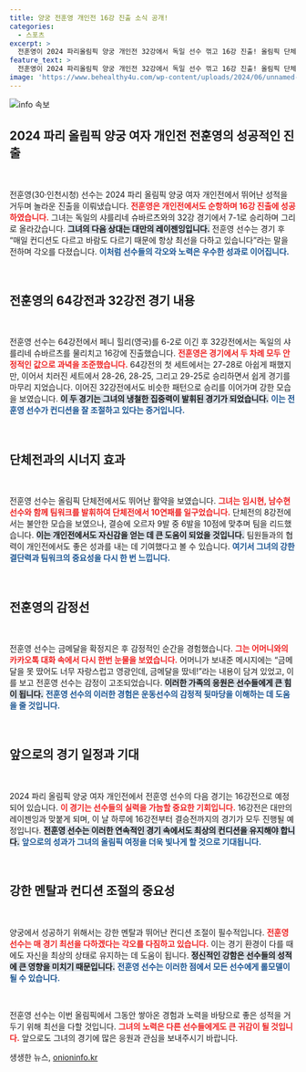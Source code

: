 ```yaml
---
title: 양궁 전훈영 개인전 16강 진출 소식 공개!
categories:
  - 스포츠
excerpt: >
  전훈영이 2024 파리올림픽 양궁 개인전 32강에서 독일 선수 꺾고 16강 진출! 올림픽 단체전 금메달의 기세를 이어가며 대만의 레이젠잉과의 16강 대결을 기다립니다. 그녀의 열정과 감동의 순간을 놓치지 마세요!
feature_text: >
  전훈영이 2024 파리올림픽 양궁 개인전 32강에서 독일 선수 꺾고 16강 진출! 올림픽 단체전 금메달의 기세를 이어가며 대만의 레이젠잉과의 16강 대결을 기다립니다. 그녀의 열정과 감동의 순간을 놓치지 마세요!
image: 'https://www.behealthy4u.com/wp-content/uploads/2024/06/unnamed-file.png'
---
```


<p><img src="https://www.behealthy4u.com/wp-content/uploads/2024/06/unnamed-file.png" alt="info 속보" /></p>

<h2 data-ke-size="size26">2024 파리 올림픽 양궁 여자 개인전 전훈영의 성공적인 진출</h2>

<p data-ke-size="size16">&nbsp;</p>

<p>전훈영(30·인천시청) 선수는 2024 파리 올림픽 양궁 여자 개인전에서 뛰어난 성적을 거두며 놀라운 진출을 이뤄냈습니다. <b><span style="color: #ee2323;">전훈영은 개인전에서도 순항하며 16강 진출에 성공하였습니다.</span></b> 그녀는 독일의 샤를리네 슈바르츠와의 32강 경기에서 7-1로 승리하며 그리로 올라갔습니다. <b><span style="background-color: #21538527;">그녀의 다음 상대는 대만의 레이젠잉입니다.</span></b> 전훈영 선수는 경기 후 “매일 컨디션도 다르고 바람도 다르기 때문에 항상 최선을 다하고 있습니다”라는 말을 전하며 각오를 다졌습니다. <b><span style="color: #1a5490;">이처럼 선수들의 각오와 노력은 우수한 성과로 이어집니다.</span></b></p>

<p data-ke-size="size16">&nbsp;</p>

<h2 data-ke-size="size26">전훈영의 64강전과 32강전 경기 내용</h2>

<p data-ke-size="size16">&nbsp;</p>

<p>전훈영 선수는 64강전에서 페니 힐리(영국)를 6-2로 이긴 후 32강전에서는 독일의 샤를리네 슈바르츠를 물리치고 16강에 진출했습니다. <b><span style="color: #ee2323;">전훈영은 경기에서 두 차례 모두 안정적인 값으로 과녁을 조준했습니다.</span></b> 64강전의 첫 세트에서는 27-28로 아쉽게 패했지만, 이어서 치러진 세트에서 28-26, 28-25, 그리고 29-25로 승리하면서 쉽게 경기를 마무리 지었습니다. 이어진 32강전에서도 비슷한 패턴으로 승리를 이어가며 강한 모습을 보였습니다. <b><span style="background-color: #21538527;">이 두 경기는 그녀의 냉철한 집중력이 발휘된 경기가 되었습니다.</span></b> <b><span style="color: #1a5490;">이는 전훈영 선수가 컨디션을 잘 조절하고 있다는 증거입니다.</span></b></p>

<p data-ke-size="size16">&nbsp;</p>

<h2 data-ke-size="size26">단체전과의 시너지 효과</h2>

<p data-ke-size="size16">&nbsp;</p>

<p>전훈영 선수는 올림픽 단체전에서도 뛰어난 활약을 보였습니다. <b><span style="color: #ee2323;">그녀는 임시현, 남수현 선수와 함께 팀워크를 발휘하여 단체전에서 10연패를 일구었습니다.</span></b> 단체전의 8강전에서는 불안한 모습을 보였으나, 결승에 오르자 9발 중 6발을 10점에 맞추며 팀을 리드했습니다. <b><span style="background-color: #21538527;">이는 개인전에서도 자신감을 얻는 데 큰 도움이 되었을 것입니다.</span></b> 팀원들과의 협력이 개인전에서도 좋은 성과를 내는 데 기여했다고 볼 수 있습니다. <b><span style="color: #1a5490;">여기서 그녀의 강한 결단력과 팀워크의 중요성을 다시 한 번 느낍니다.</span></b></p>

<p data-ke-size="size16">&nbsp;</p>

<h2 data-ke-size="size26">전훈영의 감정선</h2>

<p data-ke-size="size16">&nbsp;</p>

<p>전훈영 선수는 금메달을 확정지은 후 감정적인 순간을 경험했습니다. <b><span style="color: #ee2323;">그는 어머니와의 카카오톡 대화 속에서 다시 한번 눈물을 보였습니다.</span></b> 어머니가 보내준 메시지에는 “금메달을 못 땄어도 너무 자랑스럽고 영광인데, 금메달을 땄네!”라는 내용이 담겨 있었고, 이를 보고 전훈영 선수는 감정이 고조되었습니다. <b><span style="background-color: #21538527;">이러한 가족의 응원은 선수들에게 큰 힘이 됩니다.</span></b> <b><span style="color: #1a5490;">전훈영 선수의 이러한 경험은 운동선수의 감정적 뒷마당을 이해하는 데 도움을 줄 것입니다.</span></b></p>

<p data-ke-size="size16">&nbsp;</p>

<h2 data-ke-size="size26">앞으로의 경기 일정과 기대</h2>

<p data-ke-size="size16">&nbsp;</p>

<p>2024 파리 올림픽 양궁 여자 개인전에서 전훈영 선수의 다음 경기는 16강전으로 예정되어 있습니다. <b><span style="color: #ee2323;">이 경기는 선수들의 실력을 가늠할 중요한 기회입니다.</span></b> 16강전은 대만의 레이젠잉과 맞붙게 되며, 이 날 하루에 16강전부터 결승전까지의 경기가 모두 진행될 예정입니다. <b><span style="background-color: #21538527;">전훈영 선수는 이러한 연속적인 경기 속에서도 최상의 컨디션을 유지해야 합니다.</span></b> <b><span style="color: #1a5490;">앞으로의 성과가 그녀의 올림픽 여정을 더욱 빛나게 할 것으로 기대됩니다.</span></b></p>

<p data-ke-size="size16">&nbsp;</p> 

<h2 data-ke-size="size26">강한 멘탈과 컨디션 조절의 중요성</h2>

<p data-ke-size="size16">&nbsp;</p>

<p>양궁에서 성공하기 위해서는 강한 멘탈과 뛰어난 컨디션 조절이 필수적입니다. <b><span style="color: #ee2323;">전훈영 선수는 매 경기 최선을 다하겠다는 각오를 다짐하고 있습니다.</span></b> 이는 경기 환경이 다를 때에도 자신을 최상의 상태로 유지하는 데 도움이 됩니다. <b><span style="background-color: #21538527;">정신적인 강함은 선수들의 성적에 큰 영향을 미치기 때문입니다.</span></b> <b><span style="color: #1a5490;">전훈영 선수는 이러한 점에서 모든 선수에게 롤모델이 될 수 있습니다.</span></b></p>

<p data-ke-size="size16">&nbsp;</p> 

<p>전훈영 선수는 이번 올림픽에서 그동안 쌓아온 경험과 노력을 바탕으로 좋은 성적을 거두기 위해 최선을 다할 것입니다. <b><span style="color: #ee2323;">그녀의 노력은 다른 선수들에게도 큰 귀감이 될 것입니다.</span></b> 앞으로도 그녀의 경기에 많은 응원과 관심을 보내주시기 바랍니다.</p>
생생한 뉴스, <a href="https://onioninfo.kr" rel="dofollow">onioninfo.kr</a>


